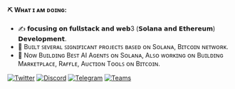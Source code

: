 #### ⛏ Wʜᴀᴛ ɪ ᴀᴍ ᴅᴏɪɴɢ:

- ✍ 𝗳𝗼𝗰𝘂𝘀𝗶𝗻𝗴 𝗼𝗻 𝗳𝘂𝗹𝗹𝘀𝘁𝗮𝗰𝗸 𝗮𝗻𝗱 𝘄𝗲𝗯3 (𝗦𝗼𝗹𝗮𝗻𝗮 𝗮𝗻𝗱 𝗘𝘁𝗵𝗲𝗿𝗲𝘂𝗺) 𝗗𝗲𝘃𝗲𝗹𝗼𝗽𝗺𝗲𝗻𝘁.
- 🌱 Bᴜɪʟᴛ ꜱᴇᴠᴇʀᴀʟ ꜱɪɢɴɪғɪᴄᴀɴᴛ ᴘʀᴏᴊᴇᴄᴛꜱ ʙᴀꜱᴇᴅ ᴏɴ Sᴏʟᴀɴᴀ, Bɪᴛᴄᴏɪɴ ɴᴇᴛᴡᴏʀᴋ. 
- 💼 Nᴏᴡ Bᴜɪʟᴅɪɴɢ Bᴇꜱᴛ AI Aɢᴇɴᴛꜱ ᴏɴ Sᴏʟᴀɴᴀ, Aʟꜱᴏ ᴡᴏʀᴋɪɴɢ ᴏɴ Bᴜɪʟᴅɪɴɢ Mᴀʀᴋᴇᴛᴘʟᴀᴄᴇ, Rᴀғғʟᴇ, Aᴜᴄᴛɪᴏɴ Tᴏᴏʟꜱ ᴏɴ Bɪᴛᴄᴏɪɴ.

<p> 
    <a href="https://x.com/touchsky000111" target="_blank"><img alt="Twitter"
        src="https://img.shields.io/badge/Twitter-000000?style=for-the-badge&logo=x&logoColor=white"/></a>
    <a href="https://discordapp.com/users/377888885461483530" target="_blank"><img alt="Discord"
        src="https://img.shields.io/badge/Discord-7289DA?style=for-the-badge&logo=discord&logoColor=white"/></a>
    <a href="https://t.me/touchsky000111" target="_blank"><img alt="Telegram"
        src="https://img.shields.io/badge/Telegram-26A5E4?style=for-the-badge&logo=telegram&logoColor=white"/></a>
    <a href="https://teams.live.com/l/invite/FAA21zHE8C4NYE3dQE" target="_blank">
        <img alt="Teams"
            src="https://img.shields.io/badge/teams-6264A7?style=for-the-badge&logo=microsoft-teams&logoColor=white"/>
    </a>
</p>
